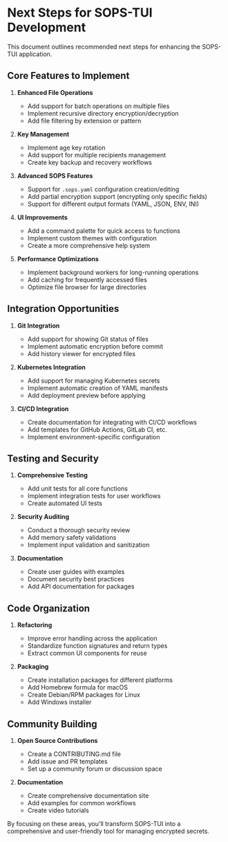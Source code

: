 # Next Steps for SOPS-TUI Development

This document outlines recommended next steps for enhancing the SOPS-TUI application.

## Core Features to Implement

1. **Enhanced File Operations**
   - Add support for batch operations on multiple files
   - Implement recursive directory encryption/decryption
   - Add file filtering by extension or pattern

2. **Key Management**
   - Implement age key rotation
   - Add support for multiple recipients management
   - Create key backup and recovery workflows

3. **Advanced SOPS Features**
   - Support for `.sops.yaml` configuration creation/editing
   - Add partial encryption support (encrypting only specific fields)
   - Support for different output formats (YAML, JSON, ENV, INI)

4. **UI Improvements**
   - Add a command palette for quick access to functions
   - Implement custom themes with configuration
   - Create a more comprehensive help system

5. **Performance Optimizations**
   - Implement background workers for long-running operations
   - Add caching for frequently accessed files
   - Optimize file browser for large directories

## Integration Opportunities

1. **Git Integration**
   - Add support for showing Git status of files
   - Implement automatic encryption before commit
   - Add history viewer for encrypted files

2. **Kubernetes Integration**
   - Add support for managing Kubernetes secrets
   - Implement automatic creation of YAML manifests
   - Add deployment preview before applying

3. **CI/CD Integration**
   - Create documentation for integrating with CI/CD workflows
   - Add templates for GitHub Actions, GitLab CI, etc.
   - Implement environment-specific configuration

## Testing and Security

1. **Comprehensive Testing**
   - Add unit tests for all core functions
   - Implement integration tests for user workflows
   - Create automated UI tests

2. **Security Auditing**
   - Conduct a thorough security review
   - Add memory safety validations
   - Implement input validation and sanitization

3. **Documentation**
   - Create user guides with examples
   - Document security best practices
   - Add API documentation for packages

## Code Organization

1. **Refactoring**
   - Improve error handling across the application
   - Standardize function signatures and return types
   - Extract common UI components for reuse

2. **Packaging**
   - Create installation packages for different platforms
   - Add Homebrew formula for macOS
   - Create Debian/RPM packages for Linux
   - Add Windows installer

## Community Building

1. **Open Source Contributions**
   - Create a CONTRIBUTING.md file
   - Add issue and PR templates
   - Set up a community forum or discussion space

2. **Documentation**
   - Create comprehensive documentation site
   - Add examples for common workflows
   - Create video tutorials

By focusing on these areas, you'll transform SOPS-TUI into a comprehensive and user-friendly tool for managing encrypted secrets.
